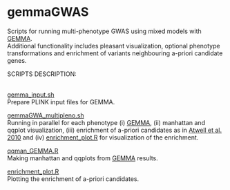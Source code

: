 # gemmaGWAS
Scripts for running multi-phenotype GWAS using mixed models with [GEMMA](https://github.com/genetics-statistics/GEMMA).<br/>
Additional functionality includes pleasant visualization, optional phenotype transformations and enrichment of variants neighbouring a-priori candidate genes.


SCRIPTS DESCRIPTION: <br/>
<br/>

[gemma_input.sh](https://github.com/Dario-Galanti/multipheno_GWAS/blob/main/gemmaGWAS/gemma_input.sh)<br/>
Prepare PLINK input files for GEMMA.

[gemmaGWA_multipleno.sh](https://github.com/Dario-Galanti/multipheno_GWAS/blob/main/gemmaGWAS/gemmaGWA_multipleno.sh)<br/>
Running in parallel for each phenotype (i) [GEMMA](https://github.com/genetics-statistics/GEMMA), (ii) manhattan and qqplot visualization, (iii) enrichment of a-priori candidates as in [Atwell et al. 2010](https://www.nature.com/articles/nature08800) and (iv) [enrichment_plot.R](https://github.com/Dario-Galanti/multipheno_GWAS/blob/main/gemmaGWAS/enrichment_plot.R) for visualization of the enrichment.

[qqman_GEMMA.R](https://github.com/Dario-Galanti/multipheno_GWAS/blob/main/gemmaGWAS/qqman_GEMMA.R)<br/>
Making manhattan and qqplots from [GEMMA](https://github.com/genetics-statistics/GEMMA) results.

[enrichment_plot.R](https://github.com/Dario-Galanti/multipheno_GWAS/blob/main/gemmaGWAS/enrichment_plot.R)<br/>
Plotting the enrichment of a-priori candidates.

